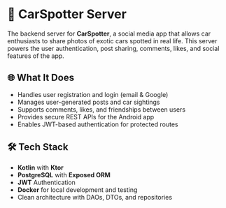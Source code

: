 # 🚗 CarSpotter Server

The backend server for **CarSpotter**, a social media app that allows car enthusiasts to share photos of exotic cars spotted in real life. This server powers the user authentication, post sharing, comments, likes, and social features of the app.

## 🌐 What It Does

- Handles user registration and login (email & Google)
- Manages user-generated posts and car sightings
- Supports comments, likes, and friendships between users
- Provides secure REST APIs for the Android app
- Enables JWT-based authentication for protected routes

## 🛠️ Tech Stack

- **Kotlin** with **Ktor**
- **PostgreSQL** with **Exposed ORM**
- **JWT** Authentication
- **Docker** for local development and testing
- Clean architecture with DAOs, DTOs, and repositories
